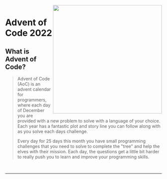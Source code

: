 <img src="/advent.png" width="350" align="right" />

# Advent of Code 2022

## What is Advent of Code?

> Advent of Code (AoC) is an advent calendar for programmers, where each day of December you are provided with a new problem to solve with a language of your choice. Each year has a fantastic plot and story line you can follow along with as you solve each days challenge.
>
> Every day for 25 days this month you have small programming challenges that you need to solve to complete the "tree" and help the elves with their mission. Each day, the questions get a little bit harder to really push you to learn and improve your programming skills.

<br />

---

<br />